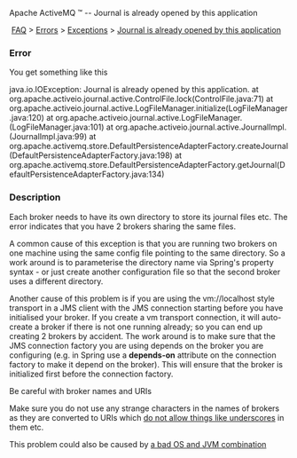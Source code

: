 Apache ActiveMQ ™ -- Journal is already opened by this application 

 [FAQ](/FAQ/index.md) > [Errors](../../../FAQ/errors.md) > [Exceptions](../../../FAQ/Errors/exceptions.md) > [Journal is already opened by this application](../../../FAQ/Errors/Exceptions/journal-is-already-opened-by-this-application.md)


### Error

You get something like this

java.io.IOException: Journal is already opened by this application.
       at
org.apache.activeio.journal.active.ControlFile.lock(ControlFile.java:71)
       at
org.apache.activeio.journal.active.LogFileManager.initialize(LogFileManager.java:120)
       at
org.apache.activeio.journal.active.LogFileManager.<init>(LogFileManager.java:101)
       at
org.apache.activeio.journal.active.JournalImpl.<init>(JournalImpl.java:99)
       at
org.apache.activemq.store.DefaultPersistenceAdapterFactory.createJournal(DefaultPersistenceAdapterFactory.java:198)
       at
org.apache.activemq.store.DefaultPersistenceAdapterFactory.getJournal(DefaultPersistenceAdapterFactory.java:134)

### Description

Each broker needs to have its own directory to store its journal files etc. The error indicates that you have 2 brokers sharing the same files.

A common cause of this exception is that you are running two brokers on one machine using the same config file pointing to the same directory. So a work around is to parameterise the directory name via Spring's property syntax - or just create another configuration file so that the second broker uses a different directory.

Another cause of this problem is if you are using the vm://localhost style transport in a JMS client with the JMS connection starting before you have initialised your broker. If you create a vm transport connection, it will auto-create a broker if there is not one running already; so you can end up creating 2 brokers by accident. The work around is to make sure that the JMS connection factory you are using depends on the broker you are configuring (e.g. in Spring use a **depends-on** attribute on the connection factory to make it depend on the broker). This will ensure that the broker is initialized first before the connection factory.

Be careful with broker names and URIs

Make sure you do not use any strange characters in the names of brokers as they are converted to URIs which [do not allow things like underscores](http://java.sun.com/j2se/1.4.2/docs/api/java/net/URI.html) in them etc.

This problem could also be caused by [a bad OS and JVM combination](../../../FAQ/Errors/the-broker-will-not-start.md)

